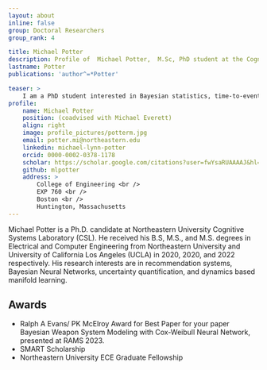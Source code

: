 ```yaml
---
layout: about
inline: false
group: Doctoral Researchers
group_rank: 4

title: Michael Potter
description: Profile of  Michael Potter,  M.Sc, PhD student at the Cognitive Systems Lab
lastname: Potter
publications: 'author^=*Potter'

teaser: >
    I am a PhD student interested in Bayesian statistics, time-to-event modeling, and physics-based deep learning. A fun fact about me is that I am a professional juggler (I can juggle anything).
profile:
    name: Michael Potter
    position: (coadvised with Michael Everett)
    align: right
    image: profile_pictures/potterm.jpg
    email: potter.mi@northeastern.edu
    linkedin: michael-lynn-potter
    orcid: 0000-0002-0378-1178
    scholar: https://scholar.google.com/citations?user=fwYsaRUAAAAJ&hl=en
    github: mlpotter
    address: >
        College of Engineering <br />
        EXP 760 <br />
        Boston <br />
        Huntington, Massachusetts
---
```


Michael Potter is a Ph.D. candidate at Northeastern University Cognitive Systems Laboratory (CSL). He received his B.S, M.S., and M.S.  degrees in Electrical and Computer Engineering from Northeastern University and University of California Los Angeles (UCLA) in 2020, 2020, and 2022 respectively. His research interests are in recommendation systems, Bayesian Neural Networks, uncertainty quantification, and dynamics based manifold learning.  


## Awards
* Ralph A Evans/ PK McElroy Award for Best Paper for your paper Bayesian Weapon System Modeling with Cox-Weibull Neural Network, presented at RAMS 2023.
* SMART Scholarship
* Northeastern University ECE Graduate Fellowship